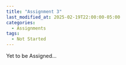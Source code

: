 ```yaml
---
title: "Assignment 3"
last_modified_at: 2025-02-19T22:00:00-05:00
categories:
  - Assignments
tags:
  - Not Started
---
```


Yet to be Assigned...